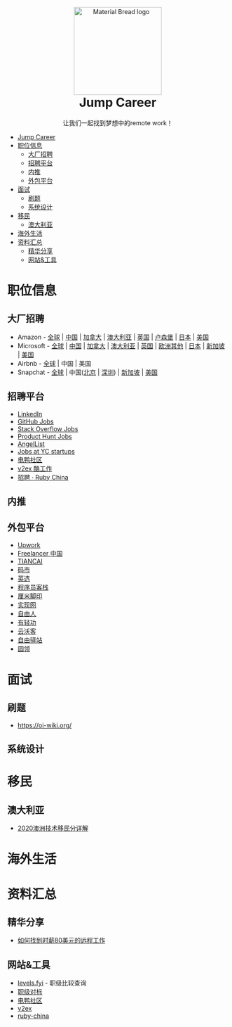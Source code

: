 <p align="center" style="margin-bottom: 0px !important;">
  <img width="200" src="http://material-bread.org/logo-shadow.svg" alt="Material Bread logo" align="center">
</p>
<h1 align="center" style="margin-top: 0px;">Jump Career</h1>

<p align="center" >让我们一起找到梦想中的remote work！</p>


<!--ts-->
* [Jump Career](#jump-career)
* [职位信息](#职位信息)
   * [大厂招聘](#大厂招聘)
   * [招聘平台](#招聘平台)
   * [内推](#内推)
   * [外包平台](#外包平台)
* [面试](#面试)
   * [刷题](#刷题)
   * [系统设计](#系统设计)
* [移民](#移民)
   * [澳大利亚](#澳大利亚)
* [海外生活](#海外生活)
* [资料汇总](#资料汇总)
   * [精华分享](#精华分享)
   * [网站&amp;工具](#网站工具)
<!--te-->

# 职位信息

## 大厂招聘

- Amazon - [全球](https://www.amazon.jobs/zh/) | [中国](https://www.amazon.jobs/zh/search?base_query=&loc_query=Canada&latitude=&longitude=&loc_group_id=&invalid_location=false&country=CHN&city=&region=&county=) | [加拿大](https://www.amazon.jobs/zh/search?base_query=&loc_query=Canada&latitude=&longitude=&loc_group_id=&invalid_location=false&country=CAN&city=&region=&county=) | [澳大利亚](https://www.amazon.jobs/zh/search?base_query=&loc_query=Canada&latitude=&longitude=&loc_group_id=&invalid_location=false&country=AUS&city=&region=&county=) | [英国](https://www.amazon.jobs/zh/search?base_query=&loc_query=Canada&latitude=&longitude=&loc_group_id=&invalid_location=false&country=GBR&city=&region=&county=) | [卢森堡](https://www.amazon.jobs/zh/search?base_query=&loc_query=Canada&latitude=&longitude=&loc_group_id=&invalid_location=false&country=LUX&city=&region=&county=) | [日本](https://www.amazon.jobs/zh/search?base_query=&loc_query=Canada&latitude=&longitude=&loc_group_id=&invalid_location=false&country=JPN&city=&region=&county=) | [美国](https://www.amazon.jobs/zh/search?base_query=&loc_query=Canada&latitude=&longitude=&loc_group_id=&invalid_location=false&country=USA&city=&region=&county=)
- Microsoft - [全球](https://careers.microsoft.com/professionals/us/en/search-results) | [中国](https://careers.microsoft.com/professionals/us/en/search-results?qcountry=China) | [加拿大](https://careers.microsoft.com/professionals/us/en/search-results?qcountry=Canada) | [澳大利亚](https://careers.microsoft.com/professionals/us/en/search-results?qcountry=Australia) | [英国](https://careers.microsoft.com/professionals/us/en/search-results?qcountry=United%20Kingdom) | [欧洲其他](https://careers.microsoft.com/professionals/us/en/locations#Europe) | [日本](https://careers.microsoft.com/professionals/us/en/search-results?qcountry=Japan) | [新加坡](https://careers.microsoft.com/professionals/us/en/search-results?qcountry=Singapore) | [美国](https://careers.microsoft.com/professionals/us/en/search-results?qcountry=United%20States)
- Airbnb - [全球](https://careers.airbnb.com/positions/) | 中国 | 美国
- Snapchat - [全球](https://snap.com/en-US/jobs) | 中国([北京](https://snap.com/en-US/jobs?locations=Beijing) | [深圳](https://snap.com/en-US/jobs?locations=Shenzhen)) | [新加坡](https://snap.com/en-US/jobs?locations=Singapore) | [美国](https://careers.microsoft.com/professionals/us/en/search-results?qcountry=United%20States)

## 招聘平台

- [LinkedIn](https://www.linkedin.com/)
- [GitHub Jobs](https://jobs.github.com/)
- [Stack Overflow Jobs](https://stackoverflow.com/jobs)
- [Product Hunt Jobs](https://www.producthunt.com/jobs)
- [AngelList](https://angel.co/)
- [Jobs at YC startups](https://news.ycombinator.com/jobs)
- [电鸭社区](https://eleduck.com/categories/22)
- [v2ex 酷工作](https://www.v2ex.com/?tab=jobs)
- [招聘 · Ruby China](https://ruby-china.org/jobs)

## 内推

## 外包平台

- [Upwork](https://www.upwork.com/)
- [Freelancer 中国](https://www.freelancer.cn/)  
- [TIANCAI](https://tiancai.pro/)  
- [码市](https://mart.coding.net/)  
- [英选](https://www.yingxuan.io/)  
- [程序员客栈](https://www.proginn.com/)  
- [厘米脚印](http://www.limijiaoyin.com/)  
- [实现网](http://shixian.com/)  
- [自由人](http://www.freemancn.com/)  
- [有轻功](http://www.youqinggong.com/)  
- [云沃客](https://www.clouderwork.com/)  
- [自由驿站](https://ziyouyizhan.com/)  
- [圆领](https://www.yuanling.com/)  

# 面试

## 刷题

- https://oi-wiki.org/

## 系统设计


# 移民

## 澳大利亚

- [2020澳洲技术移民分详解](https://zhuanlan.zhihu.com/p/39336962)

# 海外生活

# 资料汇总

## 精华分享

- [如何找到时薪80美元的远程工作](https://geekplux.com/posts/how-to-get-jobs-pay-80-dollars-per-hour-1)

## 网站&工具

- [levels.fyi]([https://www.levels.fyi/](https://www.levels.fyi/)) - 职级比较查询
- [职级对标](https://duibiao.info/)
- [电鸭社区](https://eleduck.com/)
- [v2ex ](https://www.v2ex.com/)
- [ruby-china](https://ruby-china.org)
